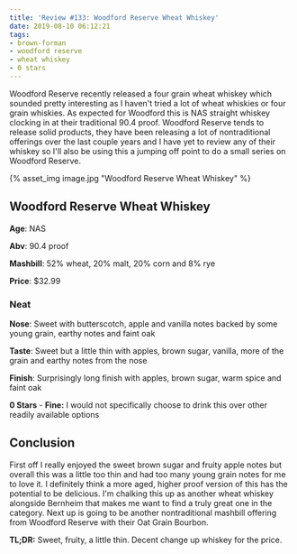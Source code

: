 ```yaml
---
title: 'Review #133: Woodford Reserve Wheat Whiskey'
date: 2019-08-10 06:12:21
tags:
- brown-forman
- woodford reserve
- wheat whiskey
- 0 stars
---
```


Woodford Reserve recently released a four grain wheat whiskey which sounded pretty interesting as I haven't tried a lot of wheat whiskies or four grain whiskies. As expected for Woodford this is NAS straight whiskey clocking in at their traditional 90.4 proof. Woodford Reserve tends to release solid products, they have been releasing a lot of nontraditional offerings over the last couple years and I have yet to review any of their whiskey so I'll also be using this a jumping off point to do a small series on Woodford Reserve.

{% asset_img image.jpg "Woodford Reserve Wheat Whiskey" %}

## Woodford Reserve Wheat Whiskey
**Age**: NAS

**Abv**: 90.4 proof

**Mashbill**: 52% wheat, 20% malt, 20% corn and 8% rye 

**Price**: $32.99

### Neat
**Nose**: Sweet with butterscotch, apple and vanilla notes backed by some young grain, earthy notes and faint oak

**Taste**: Sweet but a little thin with apples, brown sugar, vanilla, more of the grain and earthy notes from the nose 

**Finish**: Surprisingly long finish with apples, brown sugar, warm spice and faint oak 

**0 Stars** - **Fine:** I would not specifically choose to drink this  over other readily available options


## Conclusion

First off I really enjoyed the sweet brown sugar and fruity apple notes but overall this was a little too thin and had too many young grain notes for me to love it. I definitely think a more aged, higher proof version of this has the potential to be delicious. I'm chalking this up as another wheat whiskey  alongside Bernheim that makes me want to find a truly great one in the category. Next up is going to be another nontraditional mashbill offering from Woodford Reserve with their Oat Grain Bourbon.

**TL;DR:** Sweet, fruity, a little thin. Decent change up whiskey for the price.
